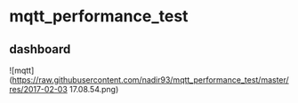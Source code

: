 # mqtt_performance_test


## dashboard  
![mqtt](https://raw.githubusercontent.com/nadir93/mqtt_performance_test/master/res/2017-02-03 17.08.54.png)
